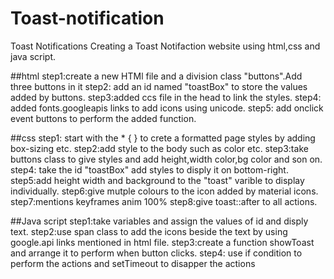 # Toast-notification
 
Toast Notifications
 Creating a Toast Notifaction website using html,css and java script.

##html
step1:create a new HTMl file and a division class  "buttons".Add three buttons in it
step2: add an id named "toastBox" to store the values added by buttons.
step3:added ccs file in the head to link the styles.
step4: added fonts.googleapis links to add icons using unicode.
step5: add onclick event buttons to perform the added function.

##css
step1: start with the * { } to crete a formatted page styles by adding box-sizing etc.
step2:add style to the body such as color etc.
step3:take buttons class to give styles and add height,width color,bg color and son on.
step4: take the id "toastBox" add styles to disply it on bottom-right.
step5:add height width and background to the "toast" varible to display individually.
step6:give mutple colours to the icon added by material icons.
step7:mentions keyframes anim 100%
step8:give toast::after to all actions.

##Java script
step1:take variables and assign the values of id and disply text.
step2:use span class to add the icons beside the text by using google.api links mentioned in html file.
step3:create a function showToast and arrange it to perform when button clicks.
step4: use if condition to perform the actions and setTimeout to disapper the actions